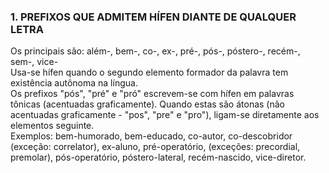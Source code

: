 ### **1\. PREFIXOS QUE ADMITEM HÍFEN DIANTE DE QUALQUER LETRA**


Os principais são: além-, bem-, co-, ex-, pré-, pós-, póstero-, recém-, sem-, vice-  
Usa-se hífen quando o segundo elemento formador da palavra tem existência autônoma na língua.   
Os prefixos "pós", "pré" e "pró" escrevem-se com hífen em palavras tônicas (acentuadas graficamente). Quando estas são átonas (não acentuadas graficamente - "pos", "pre" e "pro"), ligam-se diretamente aos elementos seguinte.  
Exemplos: bem-humorado, bem-educado, co-autor, co-descobridor (exceção: correlator), ex-aluno, pré-operatório, (exceções: precordial, premolar), pós-operatório, póstero-lateral, recém-nascido, vice-diretor. 

